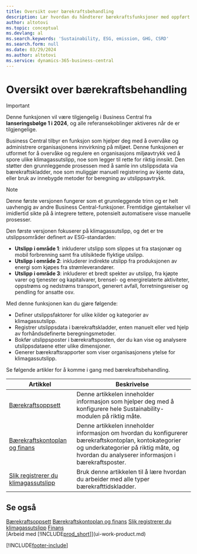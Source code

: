 ```yaml
---
title: Oversikt over bærekraftsbehandling
description: Lær hvordan du håndterer bærekraftsfunksjoner med oppført informasjon og ressurser.
author: altotovi
ms.topic: conceptual
ms.devlang: al
ms.search.keywords: 'Sustainability, ESG, emission, GHG, CSRD'
ms.search.form: null
ms.date: 03/29/2024
ms.author: altotovi
ms.service: dynamics-365-business-central
---
```


# Oversikt over bærekraftsbehandling

>[!IMPORTANT]
>Denne funksjonen vil være tilgjengelig i Business Central fra **lanseringsbølge 1 i 2024**, og alle referansekoblinger aktiveres når de er tilgjengelige.

Business Central tilbyr en funksjon som hjelper deg med å overvåke og administrere organisasjonens innvirkning på miljøet. Denne funksjonen er utformet for å overvåke og regulere en organisasjons miljøavtrykk ved å spore ulike klimagassutslipp, noe som legger til rette for riktig innsikt. Den støtter den grunnleggende prosessen med å samle inn utslippsdata via bærekraftskladder, noe som muliggjør manuell registrering av kjente data, eller bruk av innebygde metoder for beregning av utslippsavtrykk. 

>[!NOTE]
>Denne første versjonen fungerer som et grunnleggende trinn og er helt uavhengig av andre Business Central-funksjoner. Fremtidige gjentakelser vil imidlertid sikte på å integrere tettere, potensielt automatisere visse manuelle prosesser.

Den første versjonen fokuserer på klimagassutslipp, og det er tre utslippsområder definert av ESG-standarden:  

- **Utslipp i område 1**: inkluderer utslipp som slippes ut fra stasjonær og mobil forbrenning samt fra utilsiktede flyktige utslipp.  
- **Utslipp i område 2**: inkluderer indirekte utslipp fra produksjonen av energi som kjøpes fra strømleverandører.   
- **Utslipp i område 3**: inkluderer et bredt spekter av utslipp, fra kjøpte varer og tjenester og kapitalvarer, brensel- og energirelaterte aktiviteter, oppstrøms og nedstrøms transport, generert avfall, forretningsreiser og pendling for ansatte osv. 

Med denne funksjonen kan du gjøre følgende:   

- Definer utslippsfaktorer for ulike kilder og kategorier av klimagassutslipp. 
- Registrer utslippsdata i bærekraftskladder, enten manuelt eller ved hjelp av forhåndsdefinerte beregningsmetoder.  
- Bokfør utslippsposter i bærekraftsposten, der du kan vise og analysere utslippsdataene etter ulike dimensjoner. 
- Generer bærekraftsrapporter som viser organisasjonens ytelse for klimagassutslipp.

Se følgende artikler for å komme i gang med bærekraftsbehandling.  

|  Artikkel  |  Beskrivelse  |  
|--------|--------------| 
|[Bærekraftsoppsett](finance-sustainability-setup.md) | Denne artikkelen inneholder informasjon som hjelper deg med å konfigurere hele Sustainability-modulen på riktig måte. |
|[Bærekraftskontoplan og finans](finance-sustainability-accounts-ledger.md) | Denne artikkelen inneholder informasjon om hvordan du konfigurerer bærekraftskontoplan, kontokategorier og underkategorier på riktig måte, og hvordan du analyserer informasjon i bærekraftsposter. |
|[Slik registrerer du klimagassutslipp](finance-sustainability-journal.md) | Bruk denne artikkelen til å lære hvordan du arbeider med alle typer bærekrafttidskladder. |


## Se også  
[Bærekraftsoppsett](finance-sustainability-setup.md) 
[Bærekraftskontoplan og finans](finance-sustainability-accounts-ledger.md) 
[Slik registrerer du klimagassutslipp](finance-sustainability-journal.md)
[Finans](finance.md)  
[Arbeid med [!INCLUDE[prod_short](includes/prod_short.md)]](ui-work-product.md)


[!INCLUDE[footer-include](includes/footer-banner.md)]
